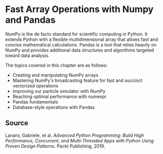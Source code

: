 # Fast Array Operations with Numpy and Pandas

NumPy is the de facto standard for scientific computing in Python. It extends Python with a flexible multidimensional
array that allows fast and concise mathematical calculations. 
Pandas is a tool that relies heavily on NumPy and provides additional data structures and algorithms targeted toward
data analysis. 

The topics covered in this chapter are as follows:
- Creating and manipulating NumPy arrays
- Mastering NumPy's broadcasting feature for fast and succinct
  vectorized operations
- Improving our particle simulator with NumPy
- Reaching optimal performance with numexpr
- Pandas fundamentals
- Database-style operations with Pandas



## Source

Lanaro, Gabriele, et al. *Advanced Python Programming: Build High Performance, Concurrent, and Multi-Threaded Apps with Python Using Proven Design Patterns*. Packt Publishing, 2019.